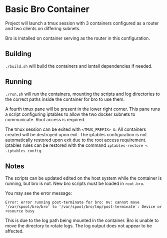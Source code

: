 # Basic Bro Container
Project will launch a tmux session with 3 containers configured as a router and two clients on differing subnets.

Bro is installed on container serving as the router in this configuration.

## Building
`./build.sh` will build the containers and isntall dependencies if needed.

## Running
`./run.sh` will run the containers, mounting the scripts and log directories to the correct paths inside the container for bro to use them.  

A fourth tmux pane will be present in the lower right corner.  This pane runs a script configuring iptables to allow the two docker subnets to communicate.  Root access is required.

The tmux session can be exited with `<TMUX_PREFIX> &`.  All containers created will be destroyed upon exit.  The iptables configuration is not automatically restored upon exit due to the root access requirement.  iptables rules can be restored with the command `iptables-restore < .iptables_config`.

## Notes
The scripts can be updated edited on the host system while the container is running, but bro is not.  New bro scripts must be loaded in `root.bro`.

You may see the error message:
```
Error: error running post-terminate for bro: mv: cannot move '/var/spool/bro/bro' to '/var/spool/bro/tmp/post-terminate`: Device or resource busy
```

This is due to the log path being mounted in the container.  Bro is unable to move the directory to rotate logs.  The log output does not appear to be affected.
